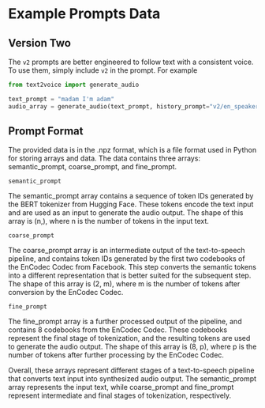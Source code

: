 # Example Prompts Data

## Version Two
The `v2` prompts are better engineered to follow text with a consistent voice.
To use them, simply include `v2` in the prompt. For example

```python
from text2voice import generate_audio

text_prompt = "madam I'm adam"
audio_array = generate_audio(text_prompt, history_prompt="v2/en_speaker_1")
```

## Prompt Format
The provided data is in the .npz format, which is a file format used in Python for storing arrays and data. The data contains three arrays: semantic_prompt, coarse_prompt, and fine_prompt.

```semantic_prompt```

The semantic_prompt array contains a sequence of token IDs generated by the BERT tokenizer from Hugging Face. These tokens encode the text input and are used as an input to generate the audio output. The shape of this array is (n,), where n is the number of tokens in the input text.

```coarse_prompt```

The coarse_prompt array is an intermediate output of the text-to-speech pipeline, and contains token IDs generated by the first two codebooks of the EnCodec Codec from Facebook. This step converts the semantic tokens into a different representation that is better suited for the subsequent step. The shape of this array is (2, m), where m is the number of tokens after conversion by the EnCodec Codec.

```fine_prompt```

The fine_prompt array is a further processed output of the pipeline, and contains 8 codebooks from the EnCodec Codec. These codebooks represent the final stage of tokenization, and the resulting tokens are used to generate the audio output. The shape of this array is (8, p), where p is the number of tokens after further processing by the EnCodec Codec.

Overall, these arrays represent different stages of a text-to-speech pipeline that converts text input into synthesized audio output. The semantic_prompt array represents the input text, while coarse_prompt and fine_prompt represent intermediate and final stages of tokenization, respectively.



